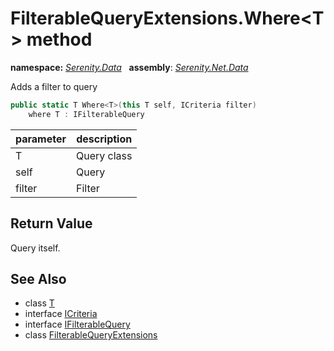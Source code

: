 # FilterableQueryExtensions.Where&lt;T&gt; method
**namespace:** *[Serenity.Data](../../README.md#serenity.data-namespace)*   **assembly**: *[Serenity.Net.Data](../../README.md)*

Adds a filter to query

```csharp
public static T Where<T>(this T self, ICriteria filter)
    where T : IFilterableQuery
```

| parameter | description |
| --- | --- |
| T | Query class |
| self | Query |
| filter | Filter |

## Return Value

Query itself.

## See Also

* class [T](../Serenity.Net.Data/../FilterableQueryExtensions.T.md)
* interface [ICriteria](../../Serenity/ICriteria.md)
* interface [IFilterableQuery](../IFilterableQuery.md)
* class [FilterableQueryExtensions](../FilterableQueryExtensions.md)